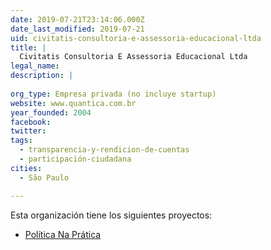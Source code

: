 ```yaml
---
date: 2019-07-21T23:14:06.000Z
date_last_modified: 2019-07-21
uid: civitatis-consultoria-e-assessoria-educacional-ltda
title: |
  Civitatis Consultoria E Assessoria Educacional Ltda
legal_name: 
description: |
  
org_type: Empresa privada (no incluye startup)
website: www.quantica.com.br
year_founded: 2004
facebook: 
twitter: 
tags:
  - transparencia-y-rendicion-de-cuentas
  - participación-ciudadana
cities: 
  - São Paulo

---
```


Esta organización tiene los siguientes proyectos:

- [Política Na Prática](/proyectos/politica-na-pratica)

